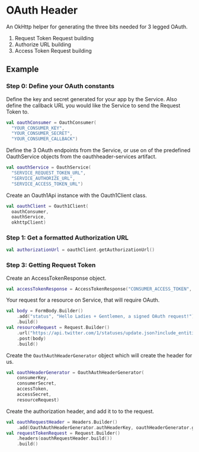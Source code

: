 # OAuth Header

An OkHttp helper for generating the three bits needed for 3 legged OAuth. 

1. Request Token Request building
2. Authorize URL building
3. Access Token Request building

## Example

### Step 0: Define your OAuth constants

Define the key and secret generated for your app by the Service. Also 
define the callback URL you would like the Service to send the Request 
Token to.

```kotlin
val oauthConsumer = OauthConsumer(
  "YOUR_CONSUMER_KEY", 
  "YOUR_CONSUMER_SECRET", 
  "YOUR_CONSUMER_CALLBACK")
```

Define the 3 OAuth endpoints from the Service, or use on of the predefined 
OauthService objects from the oauthheader-services artifact.

```kotlin
val oauthService = OauthService(
  "SERVICE_REQUEST_TOKEN_URL", 
  "SERVICE_AUTHORIZE_URL", 
  "SERVICE_ACCESS_TOKEN_URL")
```

Create an Oauth1Api instance with the Oauth1Client class.

```kotlin
val oauthClient = Oauth1Client(
  oauthConsumer, 
  oauthService, 
  okhttpClient)
```

### Step 1: Get a formatted Authorization URL

```kotlin
val authorizationUrl = oauthClient.getAuthorizationUrl()
```

### Step 3: Getting Request Token

Create an AccessTokenResponse object.

```kotlin
val accessTokenResponse = AccessTokenResponse("CONSUMER_ACCESS_TOKEN", "CONSUMER_VERIFIER")
```

Your request for a resource on Service, that will require OAuth.

```kotlin
val body = FormBody.Builder()
    .add("status", "Hello Ladies + Gentlemen, a signed OAuth request!")
    .build()
val resourceRequest = Request.Builder()
    .url("https://api.twitter.com/1/statuses/update.json?include_entities=true")
    .post(body)
    .build()
```

Create the ```OauthAuthHeaderGenerator``` object which will create 
the header for us.

```kotlin
val oauthHeaderGenerator = OauthAuthHeaderGenerator(
    consumerKey,
    consumerSecret,
    accessToken,
    accessSecret,
    resourceRequest)
```

Create the authorization header, and add it to to the request.

```kotlin
val oauthRequestHeader = Headers.Builder()
    .add(OauthAuthHeaderGenerator.authHeaderKey, oauthHeaderGenerator.getAuthHeaderValue())
val requestTokenRequest = Request.Builder()
    .headers(oauthRequestHeader.build())
    .build()
```
